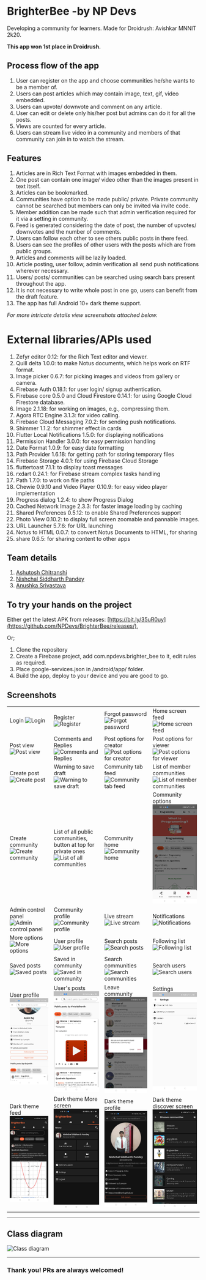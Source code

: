# BrighterBee -by NP Devs

Developing a community for learners. Made for Droidrush: Avishkar MNNIT 2k20.

<b> This app won 1st place in Droidrush.</b>

## Process flow of the app

1. User can register on the app and choose communities he/she wants to be a member of.
2. Users can post articles which may contain image, text, gif, video embedded.
3. Users can upvote/ downvote and comment on any article.
4. User can edit or delete only his/her post but admins can do it for all the posts.
5. Views are counted for every article.
6. Users can stream live video in a community and members of that community can join in to watch the stream.

## Features

1. Articles are in Rich Text Format with images embedded in them.
2. One post can contain one image/ video other than the images present in text itself.
3. Articles can be bookmarked.
4. Communities have option to be made public/ private. Private community cannot be searched but members can only be invited via invite code.
5. Member addition can be made such that admin verification required for it via a setting in community.
6. Feed is generated considering the date of post, the number of upvotes/ downvotes and the number of comments.
7. Users can follow each other to see others public posts in there feed.
8. Users can see the profiles of other users with the posts which are from public groups.
9. Articles and comments will be lazily loaded.
10. Article posting, user follow, admin verification all send push notifications wherever necessary.
11. Users/ posts/ communities can be searched using search bars present throughout the app.
12. It is not necessary to write whole post in one go, users can benefit from the draft feature.
13. The app has full Android 10+ dark theme support.

<i>For more intricate details view screenshots attached below.</i>

# External libraries/APIs used
1. Zefyr editor 0.12: for the Rich Text editor and viewer.
2. Quill delta 1.0.0: to make Notus documents, which helps work on RTF format.
3. Image picker 0.6.7: for picking images and videos from gallery or camera.
4. Firebase Auth 0.18.1: for user login/ signup authentication.
5. Firebase core 0.5.0 and Cloud Firestore 0.14.1: for using Google Cloud Firestore database.
6. Image 2.1.18: for working on images, e.g., compressing them.
7. Agora RTC Engine 3.1.3: for video calling.
8. Firebase Cloud Messaging 7.0.2: for sending push notifications.
9. Shimmer 1.1.2: for shimmer effect in cards
10. Flutter Local Notifications 1.5.0: for displaying notifications
11. Permission Handler 3.0.0: for easy permission handling
12. Date Format 1.0.9: for easy date formatting
13. Path Provider 1.6.18: for getting path for storing temporary files
14. Firebase Storage 4.0.1: for using Firebase Cloud Storage
15. fluttertoast 7.1.1: to display toast messages
16. rxdart 0.24.1: for Firebase stream complex tasks handling
17. Path 1.7.0: to work on file paths
18. Chewie 0.9.10 and Video Player 0.10.9: for easy video player implementation
19. Progress dialog 1.2.4: to show Progress Dialog
20. Cached Network Image 2.3.3: for faster image loading by caching
21. Shared Preferences 0.5.12: to enable Shared Preferences support
22. Photo View 0.10.2: to display full screen zoomable and pannable images.
23. URL Launcher 5.7.6: for URL launching
24. Notus to HTML 0.0.7: to convert Notus Documents to HTML, for sharing
25. share 0.6.5: for sharing content to other apps

## Team details
1. [Ashutosh Chitranshi](https://github.com/ashu12chi)
2. [Nishchal Siddharth Pandey](https://github.com/nisiddharth)
3. [Anushka Srivastava](https://github.com/Anushkaa-Srivastava)

## To try your hands on the project

Either get the latest APK from releases: [https://bit.ly/35uR0uy](https://github.com/NPDevs/BrighterBee/releases/),

Or;

1. Clone the repository
2. Create a Firebase project, add com.npdevs.brighter_bee to it, edit rules as required.
3. Place google-services.json in /android/app/ folder.
4. Build the app, deploy to your device and you are good to go.

## Screenshots

|  |  |  |  |
|--|--|--|--|
|Login ![Login](https://raw.githubusercontent.com/NPDevs/BrighterBee/master/screenshots/1_Login.jpg)|Register ![Register](https://raw.githubusercontent.com/NPDevs/BrighterBee/master/screenshots/2_Register.jpg)|Forgot password ![Forgot password](https://raw.githubusercontent.com/NPDevs/BrighterBee/master/screenshots/3_ForgotPassword.jpg)|Home screen feed ![Home screen feed](https://raw.githubusercontent.com/NPDevs/BrighterBee/master/screenshots/4_HomeScreenFeed.jpg)|
|Post view ![Post view](https://raw.githubusercontent.com/NPDevs/BrighterBee/master/screenshots/5_PostView.jpg)|Comments and Replies ![Comments and Replies](https://raw.githubusercontent.com/NPDevs/BrighterBee/master/screenshots/6_CommentsReplies.jpg)|Post options for creator ![Post options for creator](https://raw.githubusercontent.com/NPDevs/BrighterBee/master/screenshots/7_PostOptionsCreator.jpg)|Post options for viewer ![Post options for viewer](https://raw.githubusercontent.com/NPDevs/BrighterBee/master/screenshots/8_PostOptionsViewer.jpg)|
|Create post ![Create post](https://raw.githubusercontent.com/NPDevs/BrighterBee/master/screenshots/9_CreatePost.jpg)|Warning to save draft ![Warning to save draft](https://raw.githubusercontent.com/NPDevs/BrighterBee/master/screenshots/10_WarningDraft.jpg)|Community tab feed ![Community tab feed](https://raw.githubusercontent.com/NPDevs/BrighterBee/master/screenshots/11_CommunityTabFeed.jpg)| List of member communities ![List of member communities](https://raw.githubusercontent.com/NPDevs/BrighterBee/master/screenshots/12_ListMemberCommunities.jpg)|
|Create community ![Create community](https://raw.githubusercontent.com/NPDevs/BrighterBee/master/screenshots/13_CreateCommunity.jpg)|List of all public communities, button at top for private ones ![List of all communities](https://raw.githubusercontent.com/NPDevs/BrighterBee/master/screenshots/14_ListOfAllPublicCommunities.jpg)|Community home ![Community home](https://raw.githubusercontent.com/NPDevs/BrighterBee/master/screenshots/15_CommunityHome.jpg)|Community options ![Community options](https://raw.githubusercontent.com/NPDevs/BrighterBee/master/screenshots/16_CommunityOptions.jpg)|
|Admin control panel ![Admin control panel](https://raw.githubusercontent.com/NPDevs/BrighterBee/master/screenshots/17_AdminControl.jpg)|Community profile ![Community profile](https://raw.githubusercontent.com/NPDevs/BrighterBee/master/screenshots/18_CommunityProfile.jpg)|Live stream ![Live stream](https://raw.githubusercontent.com/NPDevs/BrighterBee/master/screenshots/19_LiveStream.jpg)|Notifications ![Notifications](https://raw.githubusercontent.com/NPDevs/BrighterBee/master/screenshots/20_Notifications.jpg)|
|More options ![More options](https://raw.githubusercontent.com/NPDevs/BrighterBee/master/screenshots/21_More.jpg)|User profile ![User profile](https://raw.githubusercontent.com/NPDevs/BrighterBee/master/screenshots/22_Profile.jpg)|Search posts ![Search posts](https://raw.githubusercontent.com/NPDevs/BrighterBee/master/screenshots/23_SearchPosts.jpg)|Following list ![Following list](https://raw.githubusercontent.com/NPDevs/BrighterBee/master/screenshots/24_FollowingList.jpg)|
|Saved posts ![Saved posts](https://raw.githubusercontent.com/NPDevs/BrighterBee/master/screenshots/25_SavedPosts.jpg)|Saved in community ![Saved in community](https://raw.githubusercontent.com/NPDevs/BrighterBee/master/screenshots/26_SavedCommunity.jpg)|Search communities ![Search communities](https://raw.githubusercontent.com/NPDevs/BrighterBee/master/screenshots/27_SearchCommunities.jpg)|Search users ![Search users](https://raw.githubusercontent.com/NPDevs/BrighterBee/master/screenshots/28_SearchUsers.jpg)|
|User profile ![User profile](https://raw.githubusercontent.com/NPDevs/BrighterBee/master/screenshots/29_Profile.jpg)|User's posts ![User's posts](https://raw.githubusercontent.com/NPDevs/BrighterBee/master/screenshots/30_UserPosts.jpg) |Leave community ![Leave community](https://raw.githubusercontent.com/NPDevs/BrighterBee/master/screenshots/31_LeaveCommunity.jpg)| Settings![Settings](https://raw.githubusercontent.com/NPDevs/BrighterBee/master/screenshots/32_Settings.jpg) |
|Dark theme feed ![Dark theme feed](https://raw.githubusercontent.com/NPDevs/BrighterBee/master/screenshots/Dark_1_Feed.jpg)|Dark theme More screen ![Dark theme More screen](https://raw.githubusercontent.com/NPDevs/BrighterBee/master/screenshots/Dark_2_More.jpg)|Dark theme profile ![Dark theme profile](https://raw.githubusercontent.com/NPDevs/BrighterBee/master/screenshots/Dark_3_Profile.jpg)|Dark theme discover screen ![Dark theme discover screen](https://raw.githubusercontent.com/NPDevs/BrighterBee/master/screenshots/Dark_4_Discover.jpg)|

<hr>

## Class diagram

![Class diagram](class_diagram.png)

<hr>

### Thank you! PRs are always welcomed!
